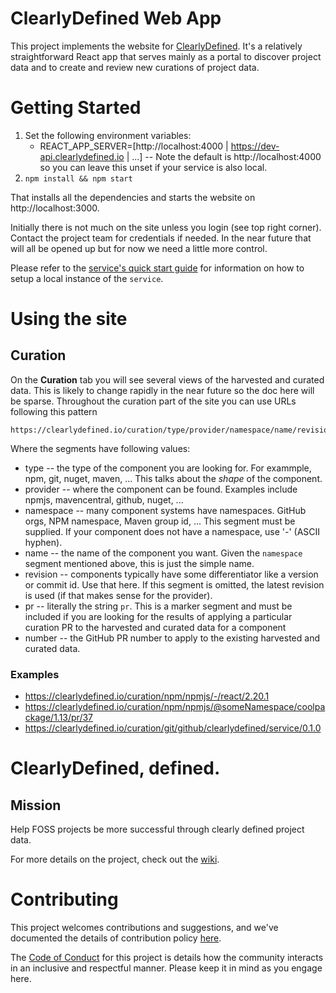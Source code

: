 # ClearlyDefined Web App

This project implements the website for [ClearlyDefined](https://clearlydefined.io). It's a relatively straightforward React app that serves mainly as a portal to discover project data and to create and review new curations of project data.

# Getting Started
1. Set the following environment variables:
   * REACT_APP_SERVER=[http://localhost:4000 | https://dev-api.clearlydefined.io | ...] -- Note the default is http://localhost:4000 so you can leave this unset if your service is also local.
1. `npm install && npm start`

That installs all the dependencies and starts the website on http://localhost:3000.

Initially there is not much on the site unless you login (see top right corner). Contact the project team 
for credentials if needed. In the near future that will all be opened up but for now we need a little more control.

Please refer to the [service's quick start guide](https://github.com/clearlydefined/service/blob/master/README.md) for information on how to setup a local instance of the `service`.

# Using the site

## Curation
On the **Curation** tab you will see several views of the harvested and curated data. This is likely to change
rapidly in the near future so the doc here will be sparse. Throughout the curation part of the site you can use URLs following this pattern

```
https://clearlydefined.io/curation/type/provider/namespace/name/revision/pr/number
```

Where the segments have following values:

* type -- the type of the component you are looking for. For exammple, npm, git, nuget, maven, ... This talks about the *shape* of the component.
* provider -- where the component can be found. Examples include npmjs, mavencentral, github, nuget, ...
* namespace -- many component systems have namespaces. GitHub orgs, NPM namespace, Maven group id, ... This segment must be supplied. If your component does not have a namespace, use '-' (ASCII hyphen).
* name -- the name of the component you want. Given the `namespace` segment mentioned above, this is just the simple name.
* revision -- components typically have some differentiator like a version or commit id. Use that here. If this segment is omitted, the latest revision is used (if that makes sense for the provider).
* pr -- literally the string `pr`. This is a marker segment and must be included if you are looking for the 
results of applying a particular curation PR to the harvested and curated data for a component
* number -- the GitHub PR number to apply to the existing harvested and curated data.

### Examples

* https://clearlydefined.io/curation/npm/npmjs/-/react/2.20.1
* https://clearlydefined.io/curation/npm/npmjs/@someNamespace/coolpackage/1.13/pr/37
* https://clearlydefined.io/curation/git/github/clearlydefined/service/0.1.0

# ClearlyDefined, defined.

## Mission
Help FOSS projects be more successful through clearly defined project data.

For more details on the project, check out the [wiki](../../../clearlydefined/wiki).

# Contributing

This project welcomes contributions and suggestions, and we've documented the details of contribution policy [here](CONTRIBUTING.md).

The [Code of Conduct](CODE_OF_CONDUCT.md) for this project is details how the community interacts in
an inclusive and respectful manner. Please keep it in mind as you engage here.
